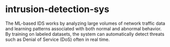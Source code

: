 # intrusion-detection-sys
The ML-based IDS works by analyzing large volumes of network traffic data and learning patterns associated with both normal and abnormal behavior. By training on labeled datasets, the system can automatically detect threats such as Denial of Service (DoS) often in real time.
